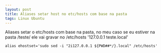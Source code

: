 ```yaml
---
layout: post
title: Aliases setar host no etc/hosts com base na pasta
tags: Linux Ubuntu
---
```

Aliases setar o etc/hosts com base na pasta, no meu caso se eu estiver na pasta /teste/ ele vai gravar no 
/etc/hosts '127.0.0.1 teste.local'
```
alias ehostset='sudo sed -i "2i127.0.0.1 ${PWD##*/}.local" /etc/hosts'
```